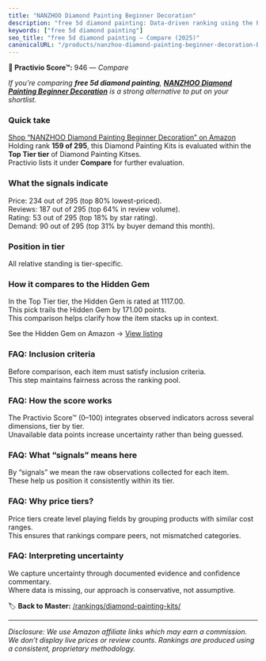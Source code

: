 ```yaml
---
title: "NANZHOO Diamond Painting Beginner Decoration"
description: "free 5d diamond painting: Data-driven ranking using the Practivio Score™. Positioned by quality, value, demand, findability, momentum."
keywords: ["free 5d diamond painting"]
seo_title: "free 5d diamond painting — Compare (2025)"
canonicalURL: "/products/nanzhoo-diamond-painting-beginner-decoration-B0F78DXY8C/"
---
```


**🛒 Practivio Score™:** 946 — _Compare_


*If you're comparing **free 5d diamond painting**, **[NANZHOO Diamond Painting Beginner Decoration](https://www.amazon.com/dp/B0F78DXY8C?tag=practivio-20)** is a strong alternative to put on your shortlist.*
### Quick take
[Shop “NANZHOO Diamond Painting Beginner Decoration” on Amazon](https://www.amazon.com/dp/B0F78DXY8C?tag=practivio-20)
Holding rank **159 of 295**, this Diamond Painting Kits is evaluated within the **Top Tier tier** of Diamond Painting Kitses.  
Practivio lists it under **Compare** for further evaluation.

### What the signals indicate
Price: 234 out of 295 (top 80% lowest-priced).  
Reviews: 187 out of 295 (top 64% in review volume).  
Rating: 53 out of 295 (top 18% by star rating).  
Demand: 90 out of 295 (top 31% by buyer demand this month).

### Position in tier
All relative standing is tier-specific.

### How it compares to the Hidden Gem
In the Top Tier tier, the Hidden Gem is rated at 1117.00.  
This pick trails the Hidden Gem by 171.00 points.  
This comparison helps clarify how the item stacks up in context.  

See the Hidden Gem on Amazon → [View listing](https://www.amazon.com/dp/B088K3FQ7W?tag=practivio-20)

### FAQ: Inclusion criteria
Before comparison, each item must satisfy inclusion criteria.  
This step maintains fairness across the ranking pool.

### FAQ: How the score works
The Practivio Score™ (0–100) integrates observed indicators across several dimensions, tier by tier.  
Unavailable data points increase uncertainty rather than being guessed.

### FAQ: What “signals” means here
By “signals” we mean the raw observations collected for each item.  
These help us position it consistently within its tier.

### FAQ: Why price tiers?
Price tiers create level playing fields by grouping products with similar cost ranges.  
This ensures that rankings compare peers, not mismatched categories.

### FAQ: Interpreting uncertainty
We capture uncertainty through documented evidence and confidence commentary.  
Where data is missing, our approach is conservative, not assumptive.

<!-- Missing template for Compare/CompareWithinPriceClass -->


🏷️ **Back to Master:** [/rankings/diamond-painting-kits/](/rankings/diamond-painting-kits/)

---
_Disclosure: We use Amazon affiliate links which may earn a commission. We don’t display live prices or review counts. Rankings are produced using a consistent, proprietary methodology._
